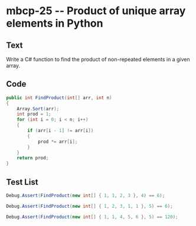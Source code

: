 # mbcp-25 -- Product of unique array elements in Python

## Text

Write a C# function to find the product of non-repeated elements in a given array.

## Code

```csharp
public int FindProduct(int[] arr, int n) 
{ 
    Array.Sort(arr); 
    int prod = 1; 
    for (int i = 0; i < n; i++) 
    { 
        if (arr[i - 1] != arr[i]) 
        { 
            prod *= arr[i]; 
        } 
    } 
    return prod; 
}
```

## Test List

```csharp
Debug.Assert(FindProduct(new int[] { 1, 1, 2, 3 }, 4) == 6);
```

```csharp
Debug.Assert(FindProduct(new int[] { 1, 2, 3, 1, 1 }, 5) == 6);
```

```csharp
Debug.Assert(FindProduct(new int[] { 1, 1, 4, 5, 6 }, 5) == 120);
```
